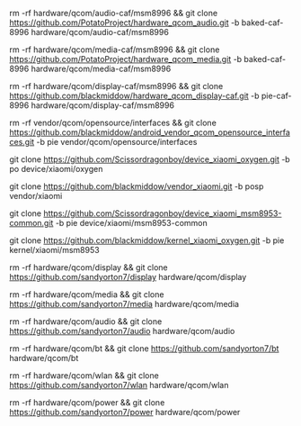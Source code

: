 rm -rf hardware/qcom/audio-caf/msm8996 && git clone https://github.com/PotatoProject/hardware_qcom_audio.git -b baked-caf-8996 hardware/qcom/audio-caf/msm8996

rm -rf hardware/qcom/media-caf/msm8996 && git clone https://github.com/PotatoProject/hardware_qcom_media.git -b baked-caf-8996 hardware/qcom/media-caf/msm8996

rm -rf hardware/qcom/display-caf/msm8996 && git clone https://github.com/blackmiddow/hardware_qcom_display-caf.git -b pie-caf-8996 hardware/qcom/display-caf/msm8996

rm -rf vendor/qcom/opensource/interfaces && git clone https://github.com/blackmiddow/android_vendor_qcom_opensource_interfaces.git -b pie vendor/qcom/opensource/interfaces

git clone https://github.com/Scissordragonboy/device_xiaomi_oxygen.git -b po device/xiaomi/oxygen

git clone https://github.com/blackmiddow/vendor_xiaomi.git -b posp vendor/xiaomi

git clone https://github.com/Scissordragonboy/device_xiaomi_msm8953-common.git -b pie device/xiaomi/msm8953-common

git clone https://github.com/blackmiddow/kernel_xiaomi_oxygen.git -b pie kernel/xiaomi/msm8953

rm -rf hardware/qcom/display && git clone https://github.com/sandyorton7/display hardware/qcom/display

rm -rf hardware/qcom/media && git clone https://github.com/sandyorton7/media hardware/qcom/media

rm -rf hardware/qcom/audio && git clone https://github.com/sandyorton7/audio hardware/qcom/audio

rm -rf hardware/qcom/bt && git clone https://github.com/sandyorton7/bt hardware/qcom/bt

rm -rf hardware/qcom/wlan && git clone https://github.com/sandyorton7/wlan hardware/qcom/wlan

rm -rf hardware/qcom/power && git clone https://github.com/sandyorton7/power hardware/qcom/power
